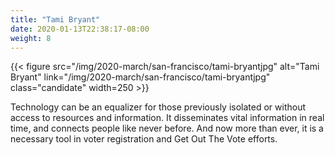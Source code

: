 ```yaml
---
title: "Tami Bryant"
date: 2020-01-13T22:38:17-08:00
weight: 8
---
```


{{< figure src="/img/2020-march/san-francisco/tami-bryantjpg"
           alt="Tami Bryant"
           link="/img/2020-march/san-francisco/tami-bryantjpg"
           class="candidate"
           width=250
           >}}

Technology can be an equalizer for those previously isolated or without
access to resources and information. It disseminates vital information
in real time, and connects people like never before. And now more than
ever, it is a necessary tool in voter registration and Get Out The Vote
efforts.
